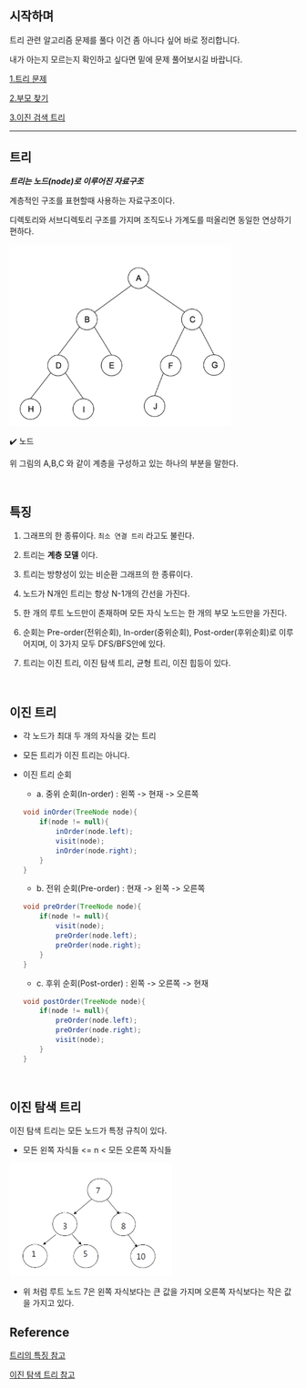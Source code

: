 
## 시작하며

트리 관련 알고리즘 문제를 풀다 이건 좀 아니다 싶어 바로 정리합니다.

내가 아는지 모르는지 확인하고 싶다면 밑에 문제 풀어보시길 바랍니다.


[1.트리 문제](https://www.acmicpc.net/problem/5639)

[2.부모 찾기](https://www.acmicpc.net/problem/11725)

[3.이진 검색 트리](https://www.acmicpc.net/problem/5639)

---

## 트리

***트리는 노드(node)로 이루어진 자료구조***

계층적인 구조를 표현할때 사용하는 자료구조이다.

디렉토리와 서브디렉토리 구조를 가지며 조직도나 가계도를 떠올리면 동일한 연상하기 편하다.

![트리](../image/트리.png)

✔️ 노드 

위 그림의 A,B,C 와 같이 계층을 구성하고 있는 하나의 부분을 말한다.

</br>

## 특징

1. 그래프의 한 종류이다. `최소 연결 트리` 라고도 불린다.

2. 트리는 **계층 모델** 이다.

3. 트리는 방향성이 있는 비순환 그래프의 한 종류이다.

4. 노드가 N개인 트리는 항상 N-1개의 간선을 가진다.

5. 한 개의 루트 노드만이 존재하며 모든 자식 노드는 한 개의 부모 노드만을 가진다.

6. 순회는 Pre-order(전위순회), In-order(중위순회), Post-order(후위순회)로 이루어지며, 이 3가지 모두 DFS/BFS안에 있다.

7. 트리는 이진 트리, 이진 탐색 트리, 균형 트리, 이진 힙등이 있다.

</br>

## 이진 트리

- 각 노드가 최대 두 개의 자식을 갖는 트리
- 모든 트리가 이진 트리는 아니다.
- 이진 트리 순회
    - a. 중위 순회(In-order) : 왼쪽 -> 현재 -> 오른쪽
    ```java
    void inOrder(TreeNode node){
        if(node != null){
            inOrder(node.left);
            visit(node);
            inOrder(node.right);
        }
    }
    ```

    - b. 전위 순회(Pre-order) : 현재 -> 왼쪽 -> 오른쪽
    ```java 
    void preOrder(TreeNode node){
        if(node != null){
            visit(node);
            preOrder(node.left);
            preOrder(node.right);
        }
    }
    ```
    - c. 후위 순회(Post-order) : 왼쪽 -> 오른쪽 -> 현재
    ``` java
    void postOrder(TreeNode node){
        if(node != null){
            preOrder(node.left);
            preOrder(node.right);
            visit(node);
        }
    }
    ```

</br>

## 이진 탐색 트리

이진 탐색 트리는 모든 노드가 특정 규칙이 있다.

- 모든 왼쪽 자식들 <= n < 모든 오른쪽 자식들 

![이진 탐색 트리](../image/이진탐색트리.png)


- 위 처럼 루트 노드 7은 왼쪽 자식보다는 큰 값을 가지며 오른쪽 자식보다는 작은 값을 가지고 있다.


## Reference

[트리의 특징 참고](https://gmlwjd9405.github.io/2018/08/12/data-structure-tree.html)

[이진 탐색 트리 참고](https://ratsgo.github.io/data%20structure&algorithm/2017/10/22/bst/)